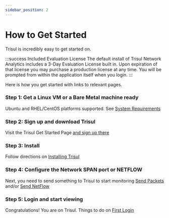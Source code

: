 ```yaml
---
sidebar_position: 2
---
```



# How to Get Started

Trisul is incredibly easy to get started on. 


:::success Included Evaluation License 
The default install of Trisul Network Analytics includes a 3-Day Evaluation License built in.
Upon expiration of that license you may purchase a production license  at any time. You will 
be prompted from within the application itself when you login.
:::


Here is how you get started with links to relevant pages. 


### Step 1: Get a Linux VM or a Bare Metal machine ready 

Ubuntu and RHEL/CentOS platforms supported.
See [System Requirements](/docs/ag/install/requirements)

### Step 2: Sign up and download Trisul

Visit the Trisul Get Started Page [and sign up there](https://www.trisul.org/download/)

### Step 3: Install

Follow directions on [Installing Trisul](/docs/ag/install/doinstall)


### Step 4: Configure the Network SPAN port or NETFLOW 

Next, you need to send something to Trisul to start monitoring [Send Packets](/docs/ag/network/input_packets.md)  and/or [Send NetFlow](/docsag/network/input_netflow.md)


### Step 5: Login and start viewing 

Congratulations! You are on Trisul.  Things to do on [First Login](/docs/ug/basictasks/)

